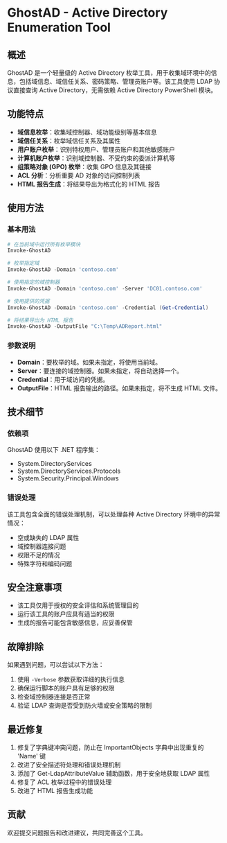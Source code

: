 # GhostAD - Active Directory Enumeration Tool

## 概述

GhostAD 是一个轻量级的 Active Directory 枚举工具，用于收集域环境中的信息，包括域信息、域信任关系、密码策略、管理员账户等。该工具使用 LDAP 协议直接查询 Active Directory，无需依赖 Active Directory PowerShell 模块。

## 功能特点

- **域信息枚举**：收集域控制器、域功能级别等基本信息
- **域信任关系**：枚举域信任关系及其属性
- **用户账户枚举**：识别特权用户、管理员账户和其他敏感账户
- **计算机账户枚举**：识别域控制器、不受约束的委派计算机等
- **组策略对象 (GPO) 枚举**：收集 GPO 信息及其链接
- **ACL 分析**：分析重要 AD 对象的访问控制列表
- **HTML 报告生成**：将结果导出为格式化的 HTML 报告

## 使用方法

### 基本用法

```powershell
# 在当前域中运行所有枚举模块
Invoke-GhostAD

# 枚举指定域
Invoke-GhostAD -Domain 'contoso.com'

# 使用指定的域控制器
Invoke-GhostAD -Domain 'contoso.com' -Server 'DC01.contoso.com'

# 使用提供的凭据
Invoke-GhostAD -Domain 'contoso.com' -Credential (Get-Credential)

# 将结果导出为 HTML 报告
Invoke-GhostAD -OutputFile "C:\Temp\ADReport.html"
```

### 参数说明

- **Domain**：要枚举的域。如果未指定，将使用当前域。
- **Server**：要连接的域控制器。如果未指定，将自动选择一个。
- **Credential**：用于域访问的凭据。
- **OutputFile**：HTML 报告输出的路径。如果未指定，将不生成 HTML 文件。

## 技术细节

### 依赖项

GhostAD 使用以下 .NET 程序集：

- System.DirectoryServices
- System.DirectoryServices.Protocols
- System.Security.Principal.Windows

### 错误处理

该工具包含全面的错误处理机制，可以处理各种 Active Directory 环境中的异常情况：

- 空或缺失的 LDAP 属性
- 域控制器连接问题
- 权限不足的情况
- 特殊字符和编码问题

## 安全注意事项

- 该工具仅用于授权的安全评估和系统管理目的
- 运行该工具的账户应具有适当的权限
- 生成的报告可能包含敏感信息，应妥善保管

## 故障排除

如果遇到问题，可以尝试以下方法：

1. 使用 `-Verbose` 参数获取详细的执行信息
2. 确保运行脚本的账户具有足够的权限
3. 检查域控制器连接是否正常
4. 验证 LDAP 查询是否受到防火墙或安全策略的限制

## 最近修复

1. 修复了字典键冲突问题，防止在 ImportantObjects 字典中出现重复的 'Name' 键
2. 改进了安全描述符处理和错误处理机制
3. 添加了 Get-LdapAttributeValue 辅助函数，用于安全地获取 LDAP 属性
4. 修复了 ACL 枚举过程中的错误处理
5. 改进了 HTML 报告生成功能

## 贡献

欢迎提交问题报告和改进建议，共同完善这个工具。
